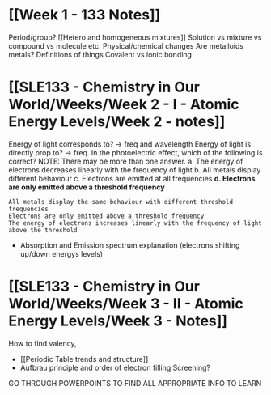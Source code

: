 # [[Week 1 - 133 Notes]] 
Period/group?
[[Hetero and homogeneous mixtures]] 
Solution vs mixture vs compound vs molecule etc.
Physical/chemical changes
Are metalloids metals?
Definitions of things
Covalent vs ionic bonding

# [[SLE133 - Chemistry in Our World/Weeks/Week 2 - I - Atomic Energy Levels/Week 2 - notes]] 
Energy of light corresponds to? -> freq and wavelength
Energy of light is directly prop to? -> freq.
In the photoelectric effect, which of the following is correct? 
	NOTE: There may be more than one answer.
	a. The energy of electrons decreases linearly with the frequency of light
	b. All metals display different behaviour
	c. Electrons are emitted at all frequencies
	**d. Electrons are only emitted above a threshold frequency**
	
	All metals display the same behaviour with different threshold frequencies
	Electrons are only emitted above a threshold frequency
	The energy of electrons increases linearly with the frequency of light above the threshold
- Absorption and Emission spectrum explanation (electrons shifting up/down energys levels)


# [[SLE133 - Chemistry in Our World/Weeks/Week 3 - II - Atomic Energy Levels/Week 3 - Notes]]
How to find valency, 
- [[Periodic Table trends and structure]] 
- Aufbrau principle and order of electron filling
Screening?

GO THROUGH POWERPOINTS TO FIND ALL APPROPRIATE INFO TO LEARN
